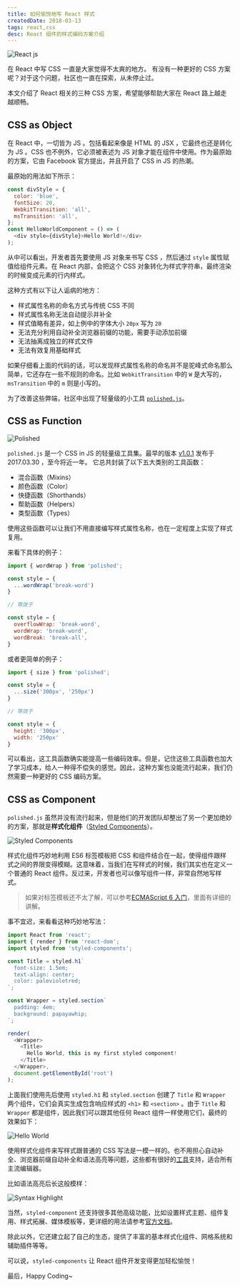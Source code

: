 ```yaml
---
title: 如何愉悦地写 React 样式
createdDate: 2018-03-13
tags: react,css
desc: React 组件的样式编码方案介绍
---
```


![React js](react-js.png)

在 React 中写 CSS 一直是大家觉得不太爽的地方。
有没有一种更好的 CSS 方案呢？对于这个问题，社区也一直在探索，从未停止过。

本文介绍了 React 相关的三种 CSS 方案，希望能够帮助大家在 React 路上越走越顺畅。

## CSS as Object

在 React 中，一切皆为 JS 。包括看起来像是 HTML 的 JSX ，它最终也还是转化为 JS 。CSS 也不例外，它必须被表述为 JS 对象才能在组件中使用。作为最原始的方案，它由 Facebook 官方提出，并且开启了 CSS in JS 的热潮。

最原始的用法如下所示：

```js
const divStyle = {
  color: 'blue',
  fontSize: 20,
  WebkitTransition: 'all',
  msTransition: 'all',
};
const HelloWorldComponent = () => (
  <div style={divStyle}>Hello World!</div>
);
```

从中可以看出，开发者首先要使用 JS 对象来书写 CSS ，然后通过 `style` 属性赋值给组件元素。在 React 内部，会把这个 CSS 对象转化为样式字符串，最终渲染的时候变成元素的行内样式。

这种方式有以下让人诟病的地方：

* 样式属性名称的命名方式与传统 CSS 不同
* 样式属性名称无法自动提示并补全
* 样式值略有差异，如上例中的字体大小 `20px` 写为 `20`
* 无法充分利用自动补全浏览器前缀的功能，需要手动添加前缀
* 无法抽离成独立的样式文件
* 无法有效复用基础样式

如果仔细看上面的代码的话，可以发现样式属性名称的命名并不是驼峰式命名那么简单，它还存在一些不规则的命名。比如 `WebkitTransition` 中的 `W` 是大写的，`msTransition` 中的 `m` 则是小写的。

为了改善这些弊端，社区中出现了轻量级的小工具 [`polished.js`](https://github.com/styled-components/polished)。

## CSS as Function

![Polished](polished-js.png)

`polished.js` 是一个 CSS in JS 的轻量级工具集。最早的版本 [v1.0.1](https://github.com/styled-components/polished/releases/tag/v1.0.1) 发布于 2017.03.30 ，至今将近一年。
它总共封装了以下五大类别的工具函数：

* 混合函数（Mixins）
* 颜色函数（Color）
* 快捷函数（Shorthands）
* 帮助函数（Helpers）
* 类型函数（Types）

使用这些函数可以让我们不用直接编写样式属性名称，也在一定程度上实现了样式复用。

来看下具体的例子：

```js
import { wordWrap } from 'polished';

const style = {
  ...wordWrap('break-word')
}

// 等效于

const style = {
  overflowWrap: 'break-word',
  wordWrap: 'break-word',
  wordBreak: 'break-all',
}
```

或者更简单的例子：

```js
import { size } from 'polished';

const style = {
  ...size('300px', '250px')
}

// 等效于

const style = {
  height: '300px',
  width: '250px'
}
```

可以看出，这工具函数确实能提高一些编码效率。但是，记住这些工具函数也加大了学习成本，给人一种得不偿失的感觉。因此，这种方案也没能流行起来，我们仍然需要一种更好的 CSS 编码方案。

## CSS as Component

`polished.js` 虽然并没有流行起来，但是他们的开发团队却整出了另一个更加绝妙的方案，那就是**样式化组件**（[Styled Components](https://www.styled-components.com/)）。

![Styled Components](styled-components.png)

样式化组件巧妙地利用 ES6 标签模板把 CSS 和组件结合在一起，使得组件跟样式之间的界限变得模糊。这意味着，当我们在写样式的时候，我们其实也在定义一个普通的 React 组件。反过来，开发者也可以像写组件一样，非常自然地写样式。

> 如果对标签模板还不太了解，可以参考[ECMAScript 6 入门](http://es6.ruanyifeng.com/?search=%E6%A8%A1%E6%9D%BF&x=8&y=4#docs/string#%E6%A0%87%E7%AD%BE%E6%A8%A1%E6%9D%BF)，里面有详细的讲解。

事不宜迟，来看看这种巧妙地写法：

```js
import React from 'react';
import { render } from 'react-dom';
import styled from 'styled-components';

const Title = styled.h1`
  font-size: 1.5em;
  text-align: center;
  color: palevioletred;
`;

const Wrapper = styled.section`
  padding: 4em;
  background: papayawhip;
`;

render(
  <Wrapper>
    <Title>
      Hello World, this is my first styled component!
    </Title>
  </Wrapper>,
  document.getElementById('root')
);
```

上面我们使用先后使用 `styled.h1` 和 `styled.section` 创建了 `Title` 和 `Wrapper` 两个组件，它们会真实生成包含响应样式的 `<h1>` 和 `<section>` 。由于 `Title` 和 `Wrapper` 都是组件，因此我们可以跟其他任何 React 组件一样使用它们，最终的效果如下：

![Hello World](hello-world.png)

使用样式化组件来写样式跟普通的 CSS 写法是一模一样的。也不用担心自动补全、浏览器前缀自动补全和语法高亮等问题，这些都有很好的[工具](https://www.styled-components.com/docs/tooling)支持，适合所有主流编辑器。

比如语法高亮后长这般模样：

![Syntax Highlight](syntax-highlight-example.jpg)

当然，`styled-component` 还支持很多其他高级功能，比如设置样式主题、组件复用、样式拓展、媒体模板等，更详细的用法请参考[官方文档](https://www.styled-components.com/docs)。

除此以外，它还建立起了自己的生态，提供了丰富的基本样式化组件、网格系统和辅助插件等等。

可以说，`styled-components` 让 React 组件开发变得更加轻松愉悦！

最后，Happy Coding~